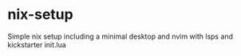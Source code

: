 # nix-setup
Simple nix setup including a minimal desktop and nvim with lsps and kickstarter init.lua
